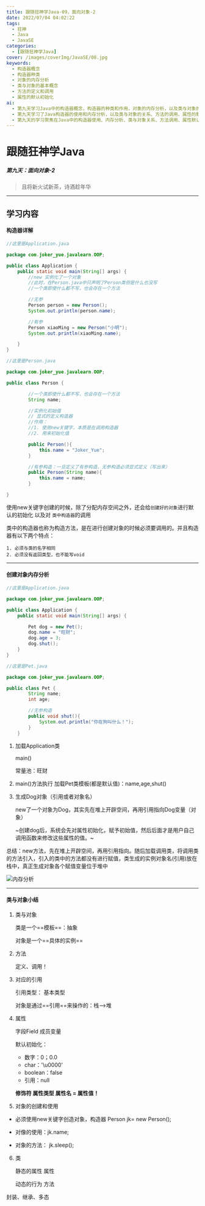 ```yaml
---
title: 跟随狂神学Java-09，面向对象-2
date: 2022/07/04 04:02:22
tags:
  - 狂神
  - Java
  - JavaSE
categories:
  - [跟随狂神学Java]
cover: /images/coverImg/JavaSE/08.jpg
keywords:
  - 构造器概念
  - 构造器种类
  - 对象的内存分析
  - 类与对象的基本概念
  - 方法的定义和调用
  - 属性的默认初始化
ai: 
  - 第九天学习Java中的构造器概念，构造器的种类和作用，对象的内存分析，以及类与对象的基本概念，方法的定义和调用，属性的默认初始化等基本概念。
  - 第九天学习了Java构造器的使用和内存分析，以及类与对象的关系、方法的调用、属性的默认初始化、对象的创建和使用，以及类的基本概念。
  - 第九天的学习聚焦在Java中的构造器使用、内存分析、类与对象关系、方法调用、属性默认初始化、对象创建和使用，以及类的基本概念。这些内容帮助理解面向对象编程的核心概念和实际应用。
---
```

# 跟随狂神学Java

##### 第九天：面向对象-2

> 且将新火试新茶，诗酒趁年华

---

## 学习内容

#### 构造器详解

~~~~java
//这里是Application.java

package com.joker_yue.javalearn.OOP;

public class Application {
    public static void main(String[] args) {
        //new 实例化了一个对象
        //此时，在Person.java中只声明了Person类但是什么也没写
        //一个类即使什么都不写，也会存在一个方法

        //无参
        Person person = new Person();
        System.out.println(person.name);

        //有参
        Person xiaoMing = new Person("小明");
        System.out.println(xiaoMing.name);

    }
}
~~~~

~~~java
//这里是Person.java

package com.joker_yue.javalearn.OOP;

public class Person {

        //一个类即使什么都不写，也会存在一个方法
        String name;

        //实例化初始值
        // 显式的定义构造器
        //作用：
        //1. 使用new关键字，本质是在调用构造器
        //2. 用来初始化值

        public Person(){
            this.name = "Joker_Yue";
        }

        //有参构造：一旦定义了有参构造，无参构造必须显式定义（写出来）
        public Person(String name){
            this.name = name;
        }

}
~~~

使用new关键字创建的时候，除了分配内存空间之外，还会给`创建好的对象`进行默认的初始化 以及对 `类中构造器`的调用

类中的构造器也称为构造方法，是在进行创建对象的时候必须要调用的。并且构造器有以下两个特点：

 	1. 必须与类的名字相同
 	2. 必须没有返回类型，也不能写void

---

#### 创建对象内存分析

~~~java
//这里是Application.java

package com.joker_yue.javalearn.OOP;

public class Application {
    public static void main(String[] args) {

        Pet dog = new Pet();
        dog.name = "旺财";
        dog.age = 3;
        dog.shut();
    }
}
~~~

~~~java
//这里是Pet.java

package com.joker_yue.javalearn.OOP;

public class Pet {
        String name;
        int age;

        //无参构造
        public void shut(){
            System.out.println("你在狗叫什么！");
        }
    }
~~~

1. 加载Application类

   main()

   常量池：旺财

2. main()方法执行
   加载Pet类模板(都是默认值)：name,age,shut()

3. 生成Dog对象（引用或者对象名）

   new了一个对象为Dog，其实先在堆上开辟空间，再用引用指向Dog变量（对象）

   ~创建dog后，系统会先对属性初始化，赋予初始值，然后后面才是用户自己调用函数来修改这些属性的值。~

   

总结：new方法，先在堆上开辟空间，再用引用指向。随后加载调用类，将调用类的方法引入，引入的类中的方法都没有进行赋值，类生成的实例对象名(引用)放在栈中，真正生成对象各个赋值变量位于堆中

![内存分析](./跟随狂神学Java-9.assets/18d096a392694ad699c991a4554cecd6.png)

---

#### 类与对象小结

1. 类与对象

   类是一个==模板==：抽象

   对象是一个==具体的实例==

2. 方法

   定义、调用！

3. 对应的引用

   引用类型： 基本类型

     对象是通过==引用==来操作的：栈-->堆

4. 属性

   字段Field 成员变量

   默认初始化：

   * 数字：0；0.0
   * char：'\u0000'
   * boolean：false
   * 引用：null
   
   **修饰符 属性类型 属性名 = 属性值！**

5.  对象的创建和使用

   - 必须使用new关键字创造对象，构造器 Person jk= new Person();

   - 对像的使用：jk.name;
   - 对象的方法： jk.sleep();

6. 类

   静态的属性	属性

   动态的行为	方法

封装、继承、多态
